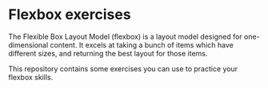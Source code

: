 # Flexbox exercises

The Flexible Box Layout Model (flexbox) is a layout model designed for one-dimensional content. It excels at taking a bunch of items which have different sizes, and returning the best layout for those items.

This repository contains some exercises you can use to practice your flexbox skills.
